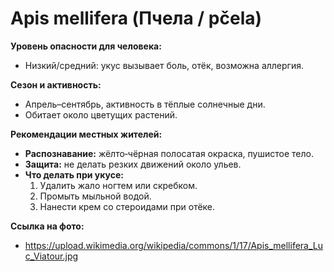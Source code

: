 # Apis mellifera (Пчела / pčela)

**Уровень опасности для человека:**
- Низкий/средний: укус вызывает боль, отёк, возможна аллергия.

**Сезон и активность:**
- Апрель–сентябрь, активность в тёплые солнечные дни.
- Обитает около цветущих растений.

**Рекомендации местных жителей:**
- **Распознавание:** жёлто‑чёрная полосатая окраска, пушистое тело.
- **Защита:** не делать резких движений около ульев.
- **Что делать при укусе:**
  1. Удалить жало ногтем или скребком.
  2. Промыть мыльной водой.
  3. Нанести крем со стероидами при отёке.

**Ссылка на фото:**
- https://upload.wikimedia.org/wikipedia/commons/1/17/Apis_mellifera_Luc_Viatour.jpg

